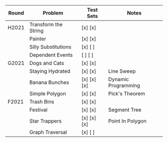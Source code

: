 |   Round       |   Problem             |   Test Sets   |   Notes               |
| ------------- | --------------------- | ------------  | --------------------  |
| H2021         | Transform the String  | [x] [x]       |                       |
|               | Painter               | [x] [x]       |                       |
|               | Silly Substitutions   | [x] [ ]       |                       |
|               | Dependent Events      | [ ] [ ]       |                       |
| G2021         | Dogs and Cats         | [x] [x]       |                       |
|               | Staying Hydrated      | [x] [x]       | Line Sweep            |
|               | Banana Bunches        | [x] [x] [x]   | Dynamic Programming   |
|               | Simple Polygon        | [x] [x]       | Pick's Theorem        |
| F2021         | Trash Bins            | [x] [x]       |                       |
|               | Festival              | [x] [x]       | Segment Tree          |
|               | Star Trappers         | [x] [x] [x]   | Point In Polygon      |
|               | Graph Traversal       | [x] [ ]       |                       |
